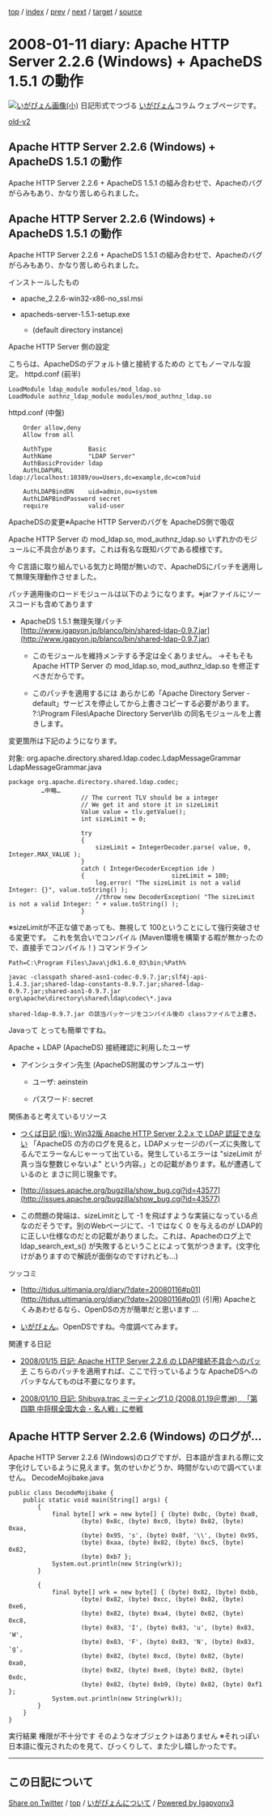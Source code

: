 [top](../index.html) 
 / [index](index.html) 
 / [prev](ig080110.html) 
 / [next](ig080115.html) 
 / [target](https://igapyon.github.io/diary/2008/ig080111.html) 
 / [source](https://github.com/igapyon/diary/blob/master/2008/ig080111.src.md) 

2008-01-11 diary: Apache HTTP Server 2.2.6 (Windows) + ApacheDS 1.5.1 の動作
=====================================================================================================
[![いがぴょん画像(小)](https://igapyon.github.io/diary/images/iga200306s.jpg "いがぴょん")](https://igapyon.github.io/diary/memo/memoigapyon.html) 日記形式でつづる [いがぴょん](https://igapyon.github.io/diary/memo/memoigapyon.html)コラム ウェブページです。

[old-v2](ig080111-orig.html)

## Apache HTTP Server 2.2.6 (Windows) + ApacheDS 1.5.1 の動作

Apache HTTP Server 2.2.6 + ApacheDS 1.5.1 の組み合わせで、Apacheのバグがらみもあり、かなり苦しめられました。


## Apache HTTP Server 2.2.6 (Windows) + ApacheDS 1.5.1 の動作

Apache HTTP Server 2.2.6 + ApacheDS 1.5.1 の組み合わせで、Apacheのバグがらみもあり、かなり苦しめられました。

インストールしたもの

* apache_2.2.6-win32-x86-no_ssl.msi
  
* apacheds-server-1.5.1-setup.exe
  + (default directory instance)

Apache HTTP Server 側の設定

こちらは、ApacheDSのデフォルト値と接続するための とてもノーマルな設定。
httpd.conf (前半)

      
```
LoadModule ldap_module modules/mod_ldap.so
LoadModule authnz_ldap_module modules/mod_authnz_ldap.so
```

      
httpd.conf (中盤)

      
```
    Order allow,deny
    Allow from all

    AuthType          Basic
    AuthName          "LDAP Server"
    AuthBasicProvider ldap
    AuthLDAPURL       ldap://localhost:10389/ou=Users,dc=example,dc=com?uid

    AuthLDAPBindDN    uid=admin,ou=system
    AuthLDAPBindPassword secret
    require           valid-user
```

      

ApacheDSの変更※Apache HTTP Serverのバグを ApacheDS側で吸収

Apache HTTP Server の mod_ldap.so, mod_authnz_ldap.so いずれかのモジュールに不具合があります。これは有名な既知バグである模様です。

今 C言語に取り組んでいる気力と時間が無いので、ApacheDSにパッチを適用して無理矢理動作させました。

パッチ適用後のロードモジュールは以下のようになります。※jarファイルにソースコードも含めてあります

* ApacheDS 1.5.1 無理矢理パッチ
  [http://www.igapyon.jp/blanco/bin/shared-ldap-0.9.7.jar](http://www.igapyon.jp/blanco/bin/shared-ldap-0.9.7.jar)
  
  * このモジュールを維持メンテする予定は全くありません。
    →そもそも Apache HTTP Server の mod_ldap.so, mod_authnz_ldap.so を修正すべきだからです。
    
  * このパッチを適用するには あらかじめ「Apache Directory Server - default」サービスを停止してから上書きコピーする必要があります。
    ?:\Program Files\Apache Directory Server\lib の同名モジュールを上書きします。
  

変更箇所は下記のようになります。

対象: org.apache.directory.shared.ldap.codec.LdapMessageGrammar
LdapMessageGrammar.java

      
```
package org.apache.directory.shared.ldap.codec;
         …中略…
                    // The current TLV should be a integer
                    // We get it and store it in sizeLimit
                    Value value = tlv.getValue();
                    int sizeLimit = 0;

                    try
                    {
                        sizeLimit = IntegerDecoder.parse( value, 0, Integer.MAX_VALUE );
                    }
                    catch ( IntegerDecoderException ide )
                    {                        sizeLimit = 100;
                        log.error( "The sizeLimit is not a valid Integer: {}", value.toString() );
                        //throw new DecoderException( "The sizeLimit is not a valid Integer: " + value.toString() );
                    }
```

      
※sizeLimitが不正な値であっても、無視して 100ということにして強行突破させる変更です。
これを気合いでコンパイル (Maven環境を構築する暇が無かったので、直接手でコンパイル！)
コマンドライン

      
```
Path=C:\Program Files\Java\jdk1.6.0_03\bin;%Path%

javac -classpath shared-asn1-codec-0.9.7.jar;slf4j-api-1.4.3.jar;shared-ldap-constants-0.9.7.jar;shared-ldap-0.9.7.jar;shared-asn1-0.9.7.jar org\apache\directory\shared\ldap\codec\*.java

shared-ldap-0.9.7.jar の該当パッケージをコンパイル後の classファイルで上書き。
```

      

Javaって とっても簡単ですね。

Apache + LDAP (ApacheDS) 接続確認に利用したユーザ

* アインシュタイン先生 (ApacheDS附属のサンプルユーザ)
  
  * ユーザ: aeinstein
    
  * パスワード: secret
  

関係あると考えているリソース

* [つくば日記 (仮): Win32版 Apache HTTP Server 2.2.x で LDAP 認証できない](http://blog.tsukuba-bunko.jp/ppoi/archives/2007/11/win32_apache_ht.html)
  「ApacheDS の方のログを見ると，LDAPメッセージのパーズに失敗してるんでエラーなんじゃーって出ている。発生しているエラーは "sizeLimit
  が真っ当な整数じゃないよ" という内容。」との記載があります。私が遭遇しているのと まさに同じ現象です。
  
* [http://issues.apache.org/bugzilla/show_bug.cgi?id=43577](http://issues.apache.org/bugzilla/show_bug.cgi?id=43577)
  
* この問題の発端は、sizeLimitとして -1 を飛ばすような実装になっている点なのだそうです。別のWebページにて、-1 ではなく 0 を与えるのが
  LDAP的に正しい仕様なのだとの記載がありました。これは、Apacheのログ上で ldap_search_ext_s() が失敗するということによって気がつきます。(文字化けがありますので解読が面倒なのですけれども…)

ツッコミ

* [http://tidus.ultimania.org/diary/?date=20080116#p01](http://tidus.ultimania.org/diary/?date=20080116#p01)
  (引用) Apacheとくみあわせるなら、OpenDSの方が簡単だと思います ...
  
* [いがぴょん](http://www.igapyon.jp/igapyon/diary/memo/memoigapyon.html)。OpenDSですね。今度調べてみます。

関連する日記

* [2008/01/15 日記: Apache HTTP Server 2.2.6 の LDAP接続不具合へのパッチ](ig080115.html)
  こちらのパッチを適用すれば、ここで行っているような ApacheDSへのパッチなんてものは不要になります。
  
* [2008/01/10 日記: Shibuya.trac ミーティング1.0 (2008.01.19＠豊洲) , 「第四期 中将棋全国大会・名人戦」に参戦](ig080110.html)

## Apache HTTP Server 2.2.6 (Windows) のログが…

Apache HTTP Server 2.2.6 (Windows)のログですが、日本語が含まれる際に文字化けしているように見えます。気のせいかどうか、時間がないので調べていません。
DecodeMojibake.java

      
```
public class DecodeMojibake {
    public static void main(String[] args) {
        {
            final byte[] wrk = new byte[] { (byte) 0x8c, (byte) 0xa0,
                    (byte) 0x8c, (byte) 0xc0, (byte) 0x82, (byte) 0xaa,
                    (byte) 0x95, 's', (byte) 0x8f, '\\', (byte) 0x95,
                    (byte) 0xaa, (byte) 0x82, (byte) 0xc5, (byte) 0x82,
                    (byte) 0xb7 };
            System.out.println(new String(wrk));
        }

        {
            final byte[] wrk = new byte[] { (byte) 0x82, (byte) 0xbb,
                    (byte) 0x82, (byte) 0xcc, (byte) 0x82, (byte) 0xe6,
                    (byte) 0x82, (byte) 0xa4, (byte) 0x82, (byte) 0xc8,
                    (byte) 0x83, 'I', (byte) 0x83, 'u', (byte) 0x83, 'W',
                    (byte) 0x83, 'F', (byte) 0x83, 'N', (byte) 0x83, 'g',
                    (byte) 0x82, (byte) 0xcd, (byte) 0x82, (byte) 0xa0,
                    (byte) 0x82, (byte) 0xe8, (byte) 0x82, (byte) 0xdc,
                    (byte) 0x82, (byte) 0xb9, (byte) 0x82, (byte) 0xf1 };
            System.out.println(new String(wrk));
        }
    }
}
```

      
実行結果
権限が不十分です
      そのようなオブジェクトはありません
※それっぽい日本語に復元されたのを見て、びっくりして、また少し嬉しかったです。


----------------------------------------------------------------------------------------------------

## この日記について

[Share on Twitter](https://twitter.com/intent/tweet?hashtags=igapyon%2Cdiary%2C%E3%81%84%E3%81%8C%E3%81%B4%E3%82%87%E3%82%93&text=Apache+HTTP+Server+2.2.6+%28Windows%29+%2B+ApacheDS+1.5.1+%E3%81%AE%E5%8B%95%E4%BD%9C&url=https%3A%2F%2Figapyon.github.io%2Fdiary%2F2008%2Fig080111.html) / [top](../index.html) / [いがぴょんについて](https://igapyon.github.io/diary/memo/memoigapyon.html) / [Powered by Igapyonv3](https://github.com/igapyon/igapyonv3)
